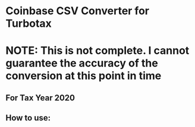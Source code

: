 # Coinbase CSV Converter for Turbotax
# NOTE: This is not complete. I cannot guarantee the accuracy of the conversion at this point in time
## For Tax Year 2020

## How to use:
